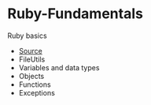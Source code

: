 # Ruby-Fundamentals
Ruby basics
* [Source](http://www.newthinktank.com/2015/02/ruby-programming-tutorial/)
* FileUtils
* Variables and data types
* Objects
* Functions
* Exceptions
